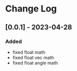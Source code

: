 # Change Log

## [0.0.1] - 2023-04-28

### Added

- fixed float math
- fixed float vec math
- fixed float angle math